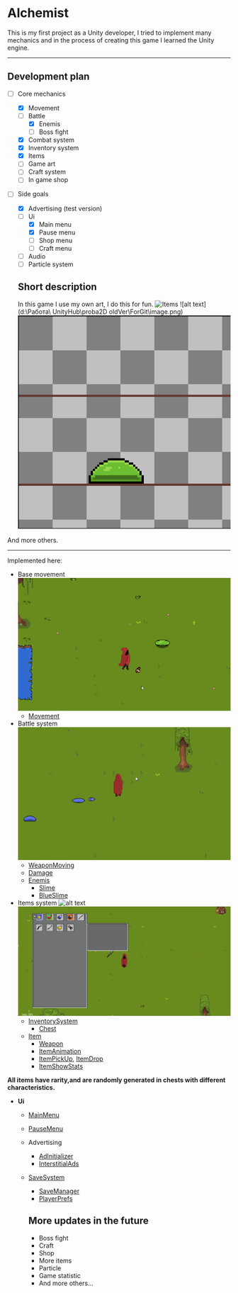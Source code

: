 # Alchemist

This is my first project as a Unity developer, I tried to implement many mechanics and in the process of creating this game I learned the Unity engine.

___

## Development plan

- [ ] Core mechanics
  - [X] Movement
  - [ ] Battle
    - [X] Enemis
    - [ ] Boss fight
  - [X] Сombat system
  - [X] Inventory system
  - [X] Items 
  - [ ] Game art
  - [ ] Craft system
  - [ ] In game shop
- [ ] Side goals
  - [X] Advertising (test version)
  - [ ] Ui
    - [X] Main menu
    - [X] Pause menu
    - [ ] Shop menu
    - [ ] Craft menu
  - [ ] Audio
  - [ ] Particle system

  ## Short description

  In this game I use my own art, I do this for fun.
  ![Items](https://sun9-74.userapi.com/impg/GTz9oCFNDHf6PmJUO09SRia3lsPSlnH8LPH3Hg/Y9cu6mKiZy8.jpg?size=1906x748&quality=96&sign=53335581fdaf345bae14ade4e2f0292f&type=album)
![alt text](d:\Работа\ UnityHub\proba2D oldVer\ForGit\image.png)
![alt text](slime.gif)

And more others.

___

Implemented here:
- Base movement ![alt text](2.gif)
  - [Movement](https://github.com/roki09/Alchemist/blob/main/Assets/Scripts/MainHero/HeroDirectionReader.cs) 
- Battle system ![alt text](4.gif)
  - [WeaponMoving](https://github.com/roki09/Alchemist/blob/main/Assets/Scripts/MainHero/Hands/HandsMoving.cs)
  - [Damage](https://github.com/roki09/Alchemist/blob/main/Assets/Scripts/Items/WeaponTrigger.cs)
  - [Enemis](https://github.com/roki09/Alchemist/blob/main/Assets/Scripts/Enemis/Enemis.cs)
    - [Slime](https://github.com/roki09/Alchemist/blob/main/Assets/Scripts/Enemis/Slime/SlimeBase.cs)
    - [BlueSlime](https://github.com/roki09/Alchemist/blob/main/Assets/Scripts/Enemis/Slime/BlueSlime.cs)
- Items system ![alt text](5.gif) ![alt text](6.gif)
  - [InventorySystem](https://github.com/roki09/Alchemist/blob/main/Assets/Scripts/Items/InventoryHandler.cs)
    - [Chest](https://github.com/roki09/Alchemist/blob/main/Assets/Scripts/Items/ChestLogic.cs)
  - [Item](https://github.com/roki09/Alchemist/blob/main/Assets/Scripts/Items/Item.cs)
    - [Weapon](https://github.com/roki09/Alchemist/blob/main/Assets/Scripts/Items/Weapon.cs)
    - [ItemAnimation](https://github.com/roki09/Alchemist/blob/main/Assets/Scripts/Items/ItemAnimation.cs)
    - [ItemPickUp](https://github.com/roki09/Alchemist/blob/main/Assets/Scripts/Items/ItemPickUp.cs), [ItemDrop](https://github.com/roki09/Alchemist/blob/main/Assets/Scripts/Enemis/ItemDrop.cs)
    - [ItemShowStats](https://github.com/roki09/Alchemist/blob/main/Assets/Scripts/Items/ItemShowStats.cs)
    
**All items have rarity,and  are randomly generated in chests with different characteristics.**

- **Ui**
  - [MainMenu](https://github.com/roki09/Alchemist/blob/main/Assets/Scripts/Ui/MainMenuUI.cs)
  - [PauseMenu](https://github.com/roki09/Alchemist/blob/main/Assets/Scripts/Ui/PauseMenu.cs)
  - Advertising
    - [AdInitializer](https://github.com/roki09/Alchemist/blob/main/Assets/Scripts/Monetization/AdInitializer.cs)
    - [InterstitialAds](https://github.com/roki09/Alchemist/blob/main/Assets/Scripts/Monetization/InterstitialAds.cs)
  - [SaveSystem](https://github.com/roki09/Alchemist/blob/main/Assets/Scripts/Save/SaveLoad.cs)
    - [SaveManager](https://github.com/roki09/Alchemist/blob/main/Assets/Scripts/Save/SaveManager.cs)
    - [PlayerPrefs](https://github.com/roki09/Alchemist/blob/main/Assets/Scripts/Save/PlayerPrefsData.cs)

    ## More updates in the future
    - Boss fight
    - Craft
    - Shop
    - More items
    - Particle
    - Game statistic
    - And more others...




 
